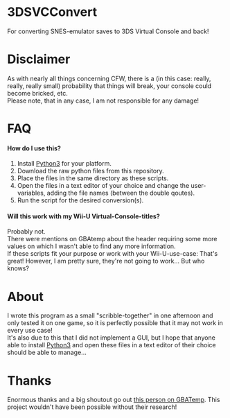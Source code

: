 # 3DSVCConvert
For converting SNES-emulator saves to 3DS Virtual Console and back!
# Disclaimer
As with nearly all things concerning CFW, there is a (in this case: really, really, really small) probability that things will break, your console could become bricked, etc.  
Please note, that in any case, I am not responsible for any damage!
# FAQ
#### How do I use this?
1. Install [Python3] for your platform.
2. Download the raw python files from this repository.
3. Place the files in the same directory as these scripts.
4. Open the files in a text editor of your choice and change the user-variables, adding the file names (between the double qoutes).
5. Run the script for the desired conversion(s).

#### Will this work with my Wii-U Virtual-Console-titles?
Probably not.  
There were mentions on GBAtemp about the header requiring some more values on which I wasn't able to find any more information.  
If these scripts fit your purpose or work with your Wii-U-use-case: That's great! However, I am pretty sure, they're not going to work... But who knows?
# About
I wrote this program as a small "scribble-together" in one afternoon and only tested it on one game, so it is perfectly possible that it may not work in every use case!  
It's also due to this that I did not implement a GUI, but I hope that anyone able to install [Python3] and open these files in a text editor of their choice should be able to manage...
# Thanks
Enormous thanks and a big shoutout go out [this person on GBATemp][gbatemp]. This project wouldn't have been possible without their research!

[//]: #
[gbatemp]: <https://gbatemp.net/threads/research-snes-virtual-console-save-files.498334/>
[Python3]: <https://www.python.org/downloads/>
